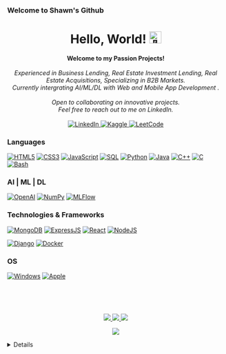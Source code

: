 ### Welcome to Shawn's Github  

<h1 align="center">Hello, World! <img src="https://github-production-user-asset-6210df.s3.amazonaws.com/24524555/238178097-766d336d-b87d-44ba-807c-c51de2bc6b4d.gif" width="28px" alt="👋"></h1>

<p align="center">
    <b>Welcome to my Passion Projects!</b><br><br>
    <i>
        Experienced in Business Lending, Real Estate Investment Lending, Real Estate Acquisitions, Specializing in B2B Markets.<br>
        Currently intergrating AI/ML/DL with Web and Mobile App Development .<br>
        <br>
        Open to collaborating on innovative projects.<br>
        Feel free to reach out to me on LinkedIn.<br>
    </i><br>
    <a href="https://www.linkedin.com/in/lapuzshawn">
        <img src="https://img.shields.io/badge/LinkedIn-blue?style=flat-square&logo=linkedin" alt="LinkedIn">
    </a>
    <a href="https://www.kaggle.com/">
        <img src="https://img.shields.io/badge/Kaggle-blue?style=flat-square&logo=kaggle" alt="Kaggle">
    </a>
    <a href="https://leetcode.com/">
        <img src="https://img.shields.io/badge/LeetCode-blue?style=flat-square&logo=LeetCode" alt="LeetCode">
    </a>
</p>



### Languages
[![HTML5](https://img.shields.io/badge/html5-black?style=for-the-badge&logo=html5)](https://hub.docker.com/)
[![CSS3](https://img.shields.io/badge/css3-black?style=for-the-badge&logo=css3)](https://hub.docker.com/)
[![JavaScript](https://img.shields.io/badge/javascript-black?style=for-the-badge&logo=javascript)](https://github.com/lapuzshawn)
[![SQL](https://img.shields.io/badge/sql-black?style=for-the-badge&logo=mysql)](https://github.com/lapuzshawn)
[![Python](https://img.shields.io/badge/python-black?style=for-the-badge&logo=python)](https://github.com/lapuzshawn)
[![Java](https://img.shields.io/badge/java-black?style=for-the-badge&logo=openjdk)](https://github.com/lapuzshawn)
[![C++](https://img.shields.io/badge/c++-black?style=for-the-badge&logo=cplusplus)](https://github.com/lapuzshawn)
[![C](https://img.shields.io/badge/c-black?style=for-the-badge&logo=c)](https://github.com/lapuzshawn)
[![Bash](https://img.shields.io/badge/bash-black?style=for-the-badge&logo=gnu-bash&logoColor=white)](https://github.com/lapuzshawn)


### AI | ML | DL
[![OpenAI](https://img.shields.io/badge/OpenAI-black?style=for-the-badge&logo=OpenAI)](https://github.com/lapuzshawn)
[![NumPy](https://img.shields.io/badge/numpy-black?style=for-the-badge&logo=numpy)](https://github.com/lapuzshawn)
[![MLFlow](https://img.shields.io/badge/mlflow-black?style=for-the-badge&logo=numpy&logoColor=blue)](https://github.com/lapuzshawn)

### Technologies & Frameworks

[![MongoDB](https://img.shields.io/badge/mongodb-black?style=for-the-badge&logo=mongodb)](https://github.com/lapuzshawn)
[![ExpressJS](https://img.shields.io/badge/express-black?style=for-the-badge&logo=express)](https://github.com/lapuzshawn)
[![React](https://img.shields.io/badge/react-black?style=for-the-badge&logo=react)](https://github.com/lapuzshawn)
[![NodeJS](https://img.shields.io/badge/nodejs-black?style=for-the-badge&logo=nodejs)](https://github.com/lapuzshawn)


[![Django](https://img.shields.io/badge/django-black?style=for-the-badge&logo=django)](https://github.com/lapuzshawn)
[![Docker](https://img.shields.io/badge/docker-black?style=for-the-badge&logo=docker)](https://hub.docker.com/)

### OS
[![Windows](https://img.shields.io/badge/Windows-black?style=for-the-badge&logo=Windows)](https://github.com/lapuzshawn)
[![Apple](https://img.shields.io/badge/Apple-black?style=for-the-badge&logo=Apple)](https://github.com/lapuzshawn)

<br>
<br>
<br>

<p align="center">
  <a href="https://github.com/lapuzshawn">
    <img src="http://github-profile-summary-cards.vercel.app/api/cards/profile-details?username=lapuzshawn&theme=transparent" />
  </a>
  <a href="https://github.com/lapuzshawn">
    <img src="https://github-readme-streak-stats.herokuapp.com/?user=lapuzshawn&hide_border=true&card_width=338&theme=transparent&exclude_days=Sun" />
  </a>
  <a href="https://github.com/lapuzshawn">
    <img src="http://github-profile-summary-cards.vercel.app/api/cards/stats?username=lapuzshawn&theme=transparent" />
  </a>
 
</p>



<p align="center">
  <a href="https://github.com/lapuzshawn">
    <img src="https://komarev.com/ghpvc/?username=lapuzshawn&color=blue&style=for-the-badge" />
  </a>
</p>



<details>
    <p align="center">
  <a href="https://github.com/lapuzshawn">
    <img src="https://i.dailymail.co.uk/i/pix/2016/03/18/17/32570AD700000578-3498922-image-a-73_1458323147637.jpg" />
  </a>
</p>
</details>
<!--
### Hi there 👋
- 🔭 I’m currently working on ...
- 🌱 I’m currently learning ...
- 👯 I’m looking to collaborate on ...
- 🤔 I’m looking for help with ...
- 💬 Ask me about ...
- 📫 How to reach me: ...
- 😄 Pronouns: ...
- ⚡ Fun fact: ...



 <a href="https://github.com/lapuzshawn">
    <img src="https://github-readme-stats.vercel.app/api/top-langs/?username=lapuzshawn&langs_count=10&exclude_repo=&hide=jupyter%20notebook,vim%20script,cmake,makefile,batchfile,emacs%20lisp,css,html&layout=default&card_width=699&hide_border=true&theme=transparent" />
  </a>
-->




<!--
**lapuzshawn/lapuzshawn** is a ✨ _special_ ✨ repository because its `README.md` (this file) appears on your GitHub profile.

Here are some ideas to get you started:

- 🔭 I’m currently working on ...
- 🌱 I’m currently learning ...
- 👯 I’m looking to collaborate on ...
- 🤔 I’m looking for help with ...
- 💬 Ask me about ...
- 📫 How to reach me: ...
- 😄 Pronouns: ...
- ⚡ Fun fact: ...
-->

